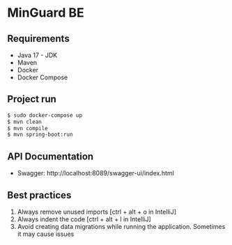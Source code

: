 # MinGuard BE

## Requirements

- Java 17 - JDK
- Maven
- Docker
- Docker Compose

## Project run

```bash
$ sudo docker-compose up
$ mvn clean
$ mvn compile
$ mvn spring-boot:run
```

## API Documentation

- Swagger: http://localhost:8089/swagger-ui/index.html

## Best practices

1. Always remove unused imports [ctrl + alt + o in IntelliJ]
2. Always indent the code [ctrl + alt + l in IntelliJ]
3. Avoid creating data migrations while running the application. Sometimes it may cause issues
